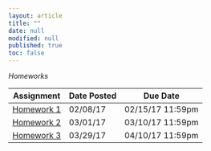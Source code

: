 ```yaml
---
layout: article
title: ""
date: null
modified: null
published: true
toc: false
---
```


*Homeworks*  
  
Assignment | Date Posted | Due Date   
---------- | ----------- | --------    
[Homework 1](http://enee351.github.io/homeworks/hw1.pdf) | 02/08/17         | 02/15/17 11:59pm  
[Homework 2](http://enee351.github.io/homeworks/hw2.pdf) | 03/01/17         | 03/10/17 11:59pm  
[Homework 3](http://enee351.github.io/homeworks/hw3.pdf) | 03/29/17         | 04/10/17 11:59pm  


<!---
Assignment | Date Posted | Due Date
---------- | ----------- | --------
[Homework 1](http://enee351.github.io/homeworks/hw1.pdf) | 02/08/16         | 02/17/16 11:59pm
[Homework 2](http://enee351.github.io/homeworks/hw2.pdf) | 03/07/16         | 03/21/16 11:59pm
[Homework 3](http://enee351.github.io/homeworks/hw3.pdf) | 03/24/16         | 04/04/16 11:59pm
[Homework 4](http://enee351.github.io/homeworks/hw4.pdf) | 04/19/16         | 04/25/16 11:59pm
[Homework 5](http://enee351.github.io/homeworks/hw5.pdf) | 05/04/16         | 05/11/16 11:59pm
-->


